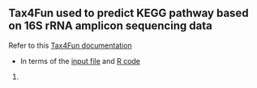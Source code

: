 ## Tax4Fun used to predict KEGG pathway based on 16S rRNA amplicon sequencing data

Refer to this [Tax4Fun documentation](http://tax4fun.gobics.de/)

* In terms of the [input file](https://github.com/liufangbaishikele/Soybean_rhizosphere_microbiome/blob/master/strigolactone/2016_strigolactone_16S/Tax4Fun/Tax4Fun_input.csv) and [R code]() 

1. 
